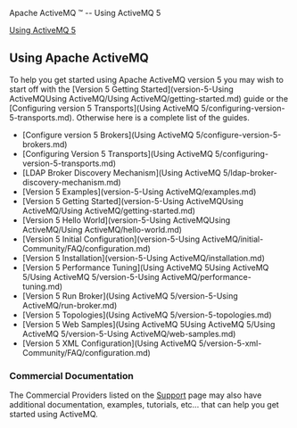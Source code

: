 Apache ActiveMQ ™ -- Using ActiveMQ 5 

[Using ActiveMQ 5](using-activemq-5.md)


Using Apache ActiveMQ
---------------------

To help you get started using Apache ActiveMQ version 5 you may wish to start off with the [Version 5 Getting Started](version-5-Using ActiveMQUsing ActiveMQ/Using ActiveMQ/getting-started.md) guide or the [Configuring version 5 Transports](Using ActiveMQ 5/configuring-version-5-transports.md). Otherwise here is a complete list of the guides.

*   [Configure version 5 Brokers](Using ActiveMQ 5/configure-version-5-brokers.md)
*   [Configuring Version 5 Transports](Using ActiveMQ 5/configuring-version-5-transports.md)
*   [LDAP Broker Discovery Mechanism](Using ActiveMQ 5/ldap-broker-discovery-mechanism.md)
*   [Version 5 Examples](version-5-Using ActiveMQ/examples.md)
*   [Version 5 Getting Started](version-5-Using ActiveMQUsing ActiveMQ/Using ActiveMQ/getting-started.md)
*   [Version 5 Hello World](version-5-Using ActiveMQUsing ActiveMQ/Using ActiveMQ/hello-world.md)
*   [Version 5 Initial Configuration](version-5-Using ActiveMQ/initial-Community/FAQ/configuration.md)
*   [Version 5 Installation](version-5-Using ActiveMQ/installation.md)
*   [Version 5 Performance Tuning](Using ActiveMQ 5Using ActiveMQ 5/Using ActiveMQ 5/version-5-Using ActiveMQ/performance-tuning.md)
*   [Version 5 Run Broker](Using ActiveMQ 5/version-5-Using ActiveMQ/run-broker.md)
*   [Version 5 Topologies](Using ActiveMQ 5/version-5-topologies.md)
*   [Version 5 Web Samples](Using ActiveMQ 5Using ActiveMQ 5/Using ActiveMQ 5/version-5-Using ActiveMQ/web-samples.md)
*   [Version 5 XML Configuration](Using ActiveMQ 5/version-5-xml-Community/FAQ/configuration.md)

### Commercial Documentation

The Commercial Providers listed on the [Support](CommunityCommunity/Community/support.md) page may also have additional documentation, examples, tutorials, etc... that can help you get started using ActiveMQ.

